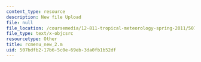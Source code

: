 ```yaml
---
content_type: resource
description: New file Upload
file: null
file_location: /coursemedia/12-811-tropical-meteorology-spring-2011/507bdfb217b65c0e69eb3da0fb1b52df_rcmenu_new_2.m
file_type: text/x-objcsrc
resourcetype: Other
title: rcmenu_new_2.m
uid: 507bdfb2-17b6-5c0e-69eb-3da0fb1b52df
---
```

